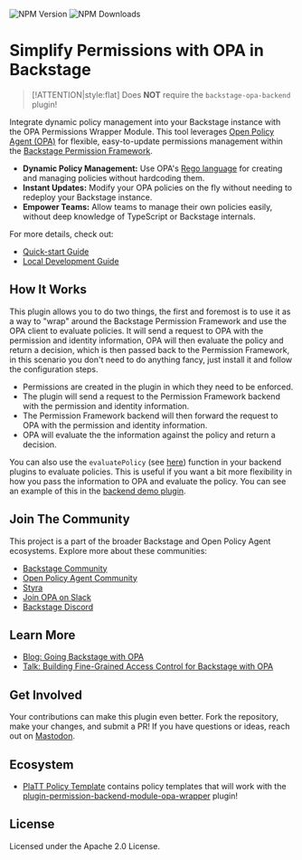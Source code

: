 ![NPM Version](https://img.shields.io/npm/v/%40parsifal-m%2Fplugin-permission-backend-module-opa-wrapper) ![NPM Downloads](https://img.shields.io/npm/dw/%40parsifal-m%2Fplugin-permission-backend-module-opa-wrapper)

# Simplify Permissions with OPA in Backstage

> [!ATTENTION|style:flat]
> Does **NOT** require the `backstage-opa-backend` plugin!

Integrate dynamic policy management into your Backstage instance with the OPA Permissions Wrapper Module. This tool leverages [Open Policy Agent (OPA)](https://github.com/open-policy-agent/opa) for flexible, easy-to-update permissions management within the [Backstage Permission Framework](https://backstage.io/docs/permissions/overview).

- **Dynamic Policy Management:** Use OPA's [Rego language](https://www.openpolicyagent.org/docs/latest/policy-language/) for creating and managing policies without hardcoding them.
- **Instant Updates:** Modify your OPA policies on the fly without needing to redeploy your Backstage instance.
- **Empower Teams:** Allow teams to manage their own policies easily, without deep knowledge of TypeScript or Backstage internals.

For more details, check out:

- [Quick-start Guide](/opa-permissions-wrapper-module/quick-start.md)
- [Local Development Guide](/opa-permissions-wrapper-module/local-development.md)

## How It Works

This plugin allows you to do two things, the first and foremost is to use it as a way to "wrap" around the Backstage Permission Framework and use the OPA client to evaluate policies. It will send a request to OPA with the permission and identity information, OPA will then evaluate the policy and return a decision, which is then passed back to the Permission Framework, in this scenario you don't need to do anything fancy, just install it and follow the configuration steps.

- Permissions are created in the plugin in which they need to be enforced.
- The plugin will send a request to the Permission Framework backend with the permission and identity information.
- The Permission Framework backend will then forward the request to OPA with the permission and identity information.
- OPA will evaluate the the information against the policy and return a decision.

You can also use the `evaluatePolicy` (see [here](./using-evalpolicy.md)) function in your backend plugins to evaluate policies. This is useful if you want a bit more flexibility in how you pass the information to OPA and evaluate the policy. You can see an example of this in the [backend demo plugin](../opa-demo-backend/src/router.ts).

## Join The Community

This project is a part of the broader Backstage and Open Policy Agent ecosystems. Explore more about these communities:

- [Backstage Community](https://backstage.io)
- [Open Policy Agent Community](https://www.openpolicyagent.org)
- [Styra](https://www.styra.com)
- [Join OPA on Slack](https://slack.openpolicyagent.org/)
- [Backstage Discord](https://discord.com/invite/MUpMjP2)

## Learn More

- [Blog: Going Backstage with OPA](https://www.styra.com/blog/going-backstage-with-opa/)
- [Talk: Building Fine-Grained Access Control for Backstage with OPA](https://www.youtube.com/watch?v=N0n_czYo_kE&list=PLj6h78yzYM2P4KPyeDFexAVm6ZvfAWMU8&index=15&ab_channel=CNCF%5BCloudNativeComputingFoundation%5D)

## Get Involved

Your contributions can make this plugin even better. Fork the repository, make your changes, and submit a PR! If you have questions or ideas, reach out on [Mastodon](https://hachyderm.io/@parcifal).

## Ecosystem

- [PlaTT Policy Template](https://github.com/ap-communications/platt-policy-template) contains policy templates that will work with the [plugin-permission-backend-module-opa-wrapper](./plugins/permission-backend-module-opa-wrapper/README.md) plugin!

## License

Licensed under the Apache 2.0 License.
